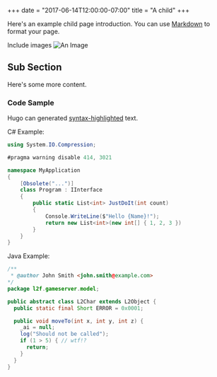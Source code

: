 +++
date = "2017-06-14T12:00:00-07:00"
title = "A child"
+++

Here's an example child page introduction.  You can use [Markdown](https://www.markdownguide.org/) to format your page.

Include images
![An Image](/img/an_image.jpg)

## Sub Section
Here's some more content.

### Code Sample
Hugo can generated [syntax-highlighted](https://gohugo.io/content-management/syntax-highlighting/) text.

C# Example:
```csharp
using System.IO.Compression;

#pragma warning disable 414, 3021

namespace MyApplication
{
    [Obsolete("...")]
    class Program : IInterface
    {
        public static List<int> JustDoIt(int count)
        {
            Console.WriteLine($"Hello {Name}!");
            return new List<int>(new int[] { 1, 2, 3 })
        }
    }
}
```

Java Example:
```java
/**
 * @author John Smith <john.smith@example.com>
*/
package l2f.gameserver.model;

public abstract class L2Char extends L2Object {
  public static final Short ERROR = 0x0001;

  public void moveTo(int x, int y, int z) {
    _ai = null;
    log("Should not be called");
    if (1 > 5) { // wtf!?
      return;
    }
  }
}
```
